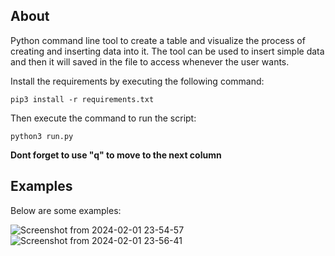 ## About

Python command line tool to create a table and visualize the process of creating and inserting data into it. The tool can be used to insert simple data and then it will saved in the file to access whenever the user wants.

Install the requirements by executing the following command:

```pip3 install -r requirements.txt```

Then execute the command to run the script:

```python3 run.py```

**Dont forget to use "q" to move to the next column**

## Examples
Below are some examples:

![Screenshot from 2024-02-01 23-54-57](https://github.com/masterujjval/Python-Tabulate-bundler/assets/64778409/2cfd8375-2510-4943-97ba-73fee2da13ba)
![Screenshot from 2024-02-01 23-56-41](https://github.com/masterujjval/Python-Tabulate-bundler/assets/64778409/33df2538-a3a1-4358-8211-0301d6ce08f0)


